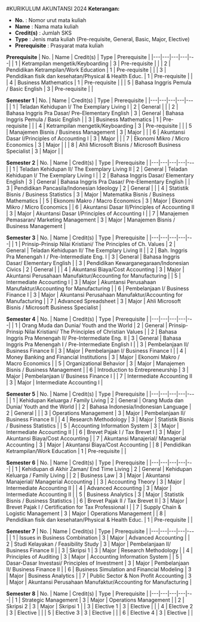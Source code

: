 #KURIKULUM AKUNTANSI 2024
**Keterangan:**

* **No.** : Nomor urut mata kuliah
* **Name** : Nama mata kuliah
* **Credit(s)** : Jumlah SKS
* **Type** : Jenis mata kuliah (Pre-requisite, General, Basic, Major, Elective)
* **Prerequisite** : Prasyarat mata kuliah

**Prerequisite**
| No. | Name | Credit(s) | Type | Prerequisite |
|---|---|---|---|---|
| 1 | Ketrampilan mengetik/Keyboarding | 3 | Pre-requisite |  |
| 2 | Pendidikan Ketrampilan/Work Education | 1 | Pre-requisite |  |
| 3 | Pendidikan fisik dan kesehatan/Physical & Health Educ. | 1 | Pre-requisite |  |
| 4 | Business Mathematics | 1 | Pre-requisite |  |
| 5 | Bahasa Inggris Pemula / Basic English | 3 | Pre-requisite |  |

**Semester 1**
| No. | Name | Credit(s) | Type | Prerequisite |
|---|---|---|---|---|
| 1 | Teladan Kehidupan I/ The Exemplary Living I | 2 | General |  |
| 2 | Bahasa Inggris Pra Dasar/ Pre-Elementary English | 3 | General | Bahasa Inggris Pemula / Basic English |
| 3 | Business Mathematics | 1 | Pre-requisite |  |
| 4 | Ketrampilan mengetik/Keyboarding | 3 | Pre-requisite |  |
| 5 | Manajemen Bisnis / Business Management | 3 | Major |  |
| 6 | Akuntansi Dasar I/Principles of Accounting I | 3 | Major |  |
| 7 | Ekonomi Mikro / Micro Economics | 3 | Major |  |
| 8 | Ahli Microsoft Bisnis / Microsoft Business Specialist | 3 | Major |  |

**Semester 2**
| No. | Name | Credit(s) | Type | Prerequisite |
|---|---|---|---|---|
| 1 | Teladan Kehidupan II/ The Exemplary Living II | 2 | General | Teladan Kehidupan I/ The Exemplary Living I |
| 2 | Bahasa Inggris Dasar/ Elementary English | 3 | General | Bahasa Inggris Pra Dasar/ Pre-Elementary English |
| 3 | Pendidikan Pancasila/Indonesian Ideology | 2 | General |  |
| 4 | Statistik Bisnis / Business Statistics | 3 | Major | Matematika Bisnis / Business Mathematics |
| 5 | Ekonomi Makro / Macro Economics | 3 | Major | Ekonomi Mikro / Micro Economics |
| 6 | Akuntansi Dasar II/Principles of Accounting II | 3 | Major | Akuntansi Dasar I/Principles of Accounting I |
| 7 | Manajemen Pemasaran/ Marketing Management | 3 | Major | Manajemen Bisnis / Business Management |

**Semester 3**
| No. | Name | Credit(s) | Type | Prerequisite |
|---|---|---|---|---|
| 1 | Prinsip-Prinsip Nilai Kristiani/ The Principles of Ch. Values | 2 | General | Teladan Kehidupan II/ The Exemplary Living II |
| 2 | Bah. Inggris Pra Menengah I / Pre-Intermediate Eng. I | 3 | General | Bahasa Inggris Dasar/ Elementary English |
| 3 | Pendidikan Kewarganegaraan/Indonesian Civics | 2 | General |  |
| 4 | Akuntansi Biaya/Cost Accounting | 3 | Major | Akuntansi Perusahaan Manufaktur/Accounting for Manufacturing |
| 5 | Intermediate Accounting I | 3 | Major | Akuntansi Perusahaan Manufaktur/Accounting for Manufacturing |
| 6 | Pembelanjaan I/ Business Finance I | 3 | Major | Akuntansi Perusahaan Manufaktur/Accounting for Manufacturing |
| 7 | Advanced Spreadsheet | 3 | Major | Ahli Microsoft Bisnis / Microsoft Business Specialist |

**Semester 4**
| No. | Name | Credit(s) | Type | Prerequisite |
|---|---|---|---|---|
| 1 | Orang Muda dan Dunia/ Youth and the World | 2 | General | Prinsip-Prinsip Nilai Kristiani/ The Principles of Christian Values |
| 2 | Bahasa Inggris Pra Menengah II/ Pre-Intermediate Eng. II | 3 | General | Bahasa Inggris Pra Menengah I / Pre-Intermediate English I |
| 3 | Pembelanjaan II/ Business Finance II | 3 | Major | Pembelanjaan I/ Business Finance I |
| 4 | Money Banking and Financial Institutions | 3 | Major | Ekonomi Makro / Macro Economics |
| 5 | Organizational Behavior | 3 | Major | Manajemen Bisnis / Business Management |
| 6 | Introduction to Entrepreneurship | 3 | Major | Pembelanjaan I/ Business Finance I |
| 7 | Intermediate Accounting II | 3 | Major | Intermediate Accounting I |

**Semester 5**
| No. | Name | Credit(s) | Type | Prerequisite |
|---|---|---|---|---|
| 1 | Kehidupan Keluarga / Family Living | 2 | General | Orang Muda dan Dunia/ Youth and the World |
| 2 | Bahasa Indonesia/Indonesian Language | 2 | General |  |
| 3 | Operations Management | 3 | Major | Pembelanjaan II/ Business Finance II |
| 4 | Research Methodology | 3 | Major | Statistik Bisnis / Business Statistics |
| 5 | Accounting Information System | 3 | Major | Intermediate Accounting II |
| 6 | Brevet Pajak I / Tax Brevet I | 3 | Major | Akuntansi Biaya/Cost Accounting |
| 7 | Akuntansi Manajerial/ Managerial Accounting | 3 | Major | Akuntansi Biaya/Cost Accounting |
| 8 | Pendidikan Ketrampilan/Work Education | 1 | Pre-requisite |  |

**Semester 6**
| No. | Name | Credit(s) | Type | Prerequisite |
|---|---|---|---|---|
| 1 | Kehidupan di Akhir Zaman/ End Time Living | 2 | General | Kehidupan Keluarga / Family Living |
| 2 | Business Law | 3 | Major | Akuntansi Manajerial/ Managerial Accounting |
| 3 | Accounting Theory | 3 | Major | Intermediate Accounting II |
| 4 | Advanced Accounting | 3 | Major | Intermediate Accounting II |
| 5 | Business Analytics | 3 | Major | Statistik Bisnis / Business Statistics |
| 6 | Brevet Pajak II / Tax Brevet II | 3 | Major | Brevet Pajak I / Certification for Tax Professional I |
| 7 | Supply Chain & Logistic Management | 3 | Major | Operations Management |
| 8 | Pendidikan fisik dan kesehatan/Physical & Health Educ. | 1 | Pre-requisite |  |

**Semester 7**
| No. | Name | Credit(s) | Type | Prerequisite |
|---|---|---|---|---|
| 1 | Issues in Business Combination | 3 | Major | Advanced Accounting |
| 2 | Studi Kelayakan / Feasibility Study | 3 | Major | Pembelanjaan II/ Business Finance II |
| 3 | Skripsi 1 | 3 | Major | Research Methodology |
| 4 | Principles of Auditing | 3 | Major | Accounting Information System |
| 5 | Dasar-Dasar Investasi/ Principles of Investment | 3 | Major | Pembelanjaan II/ Business Finance II |
| 6 | Business Simulation and Financial Modeling | 3 | Major | Business Analytics |
| 7 | Public Sector & Non Profit Accounting | 3 | Major | Akuntansi Perusahaan Manufaktur/Accounting for Manufacturing |

**Semester 8**
| No. | Name | Credit(s) | Type | Prerequisite |
|---|---|---|---|---|
| 1 | Strategic Management | 3 | Major | Operations Management |
| 2 | Skripsi 2 | 3 | Major | Skripsi 1 |
| 3 | Elective 1 | 3 | Elective |  |
| 4 | Elective 2 | 3 | Elective |  |
| 5 | Elective 3 | 3 | Elective |  |
| 6 | Elective 4 | 3 | Elective |  |